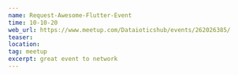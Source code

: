 ```yaml
---
name: Request-Awesome-Flutter-Event
time: 10-10-20
web_url: https://www.meetup.com/Dataioticshub/events/262026385/
teaser: 
location: 
tag: meetup
excerpt: great event to network
---
```

